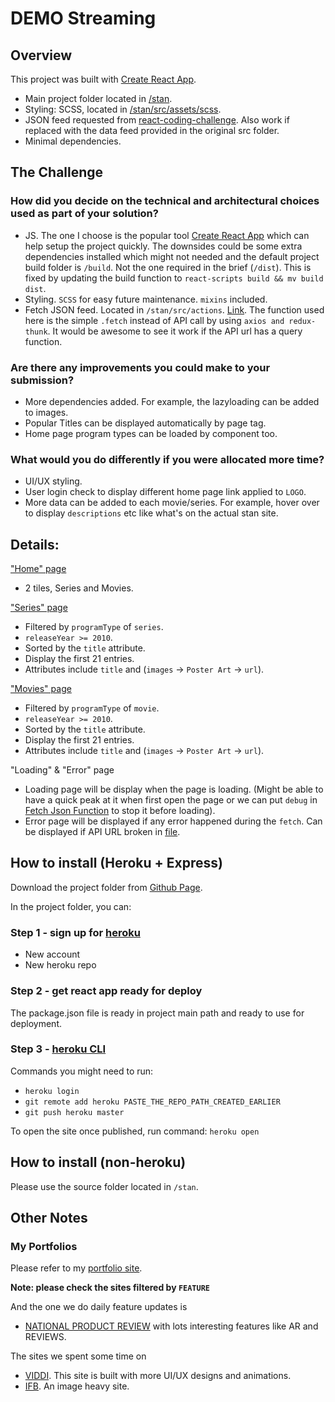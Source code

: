 # DEMO Streaming

## Overview

This project was built with [Create React App](https://github.com/facebook/create-react-app).

- Main project folder located in [/stan](https://github.com/Niava/MovieApp/tree/master/stan).
- Styling: SCSS, located in [/stan/src/assets/scss](https://github.com/Niava/MovieApp/tree/master/stan/src/assets/scss).
- JSON feed requested from [react-coding-challenge](https://github.com/StreamCo/react-coding-challenge/blob/master/feed/sample.json). Also work if replaced with the data feed provided in the original src folder.
- Minimal dependencies.

## The Challenge

### How did you decide on the technical and architectural choices used as part of your solution?

- JS. The one I choose is the popular tool [Create React App](https://github.com/facebook/create-react-app) which can help setup the project quickly. The downsides could be some extra dependencies installed which might not needed and the default project build folder is `/build`. Not the one required in the brief (`/dist`). This is fixed by updating the build function to `react-scripts build && mv build dist`.
- Styling. `SCSS` for easy future maintenance. `mixins` included.
- Fetch JSON feed. Located in `/stan/src/actions`. [Link](https://github.com/Niava/MovieApp/blob/master/stan/src/actions/index.js). The function used here is the simple `.fetch` instead of API call by using `axios and redux-thunk`. It would be awesome to see it work if the API url has a query function.


### Are there any improvements you could make to your submission?

- More dependencies added. For example, the lazyloading can be added to images.
- Popular Titles can be displayed automatically by page tag.
- Home page program types can be loaded by component too.

### What would you do differently if you were allocated more time?

- UI/UX styling.
- User login check to display different home page link applied to `LOGO`.
- More data can be added to each movie/series. For example, hover over to display `descriptions` etc like what's on the actual stan site.


## Details:

["Home" page](https://stan-demo-streaming.herokuapp.com/)
- 2 tiles, Series and Movies.

["Series" page](https://stan-demo-streaming.herokuapp.com/series)
- Filtered by `programType` of `series`.
- `releaseYear >= 2010`.
- Sorted by the `title` attribute.
- Display the first 21 entries.
- Attributes include `title` and (`images` → `Poster Art` → `url`).

["Movies" page](https://stan-demo-streaming.herokuapp.com/movies)
- Filtered by `programType` of `movie`.
- `releaseYear >= 2010`.
- Sorted by the `title` attribute.
- Display the first 21 entries.
- Attributes include `title` and (`images` → `Poster Art` → `url`).

"Loading" & "Error" page
- Loading page will be display when the page is loading. (Might be able to have a quick peak at it when first open the page or we can put `debug` in [Fetch Json Function](https://github.com/Niava/MovieApp/blob/master/stan/src/actions/index.js) to stop it before loading).
- Error page will be displayed if any error happened during the `fetch`. Can be displayed if API URL broken in [file](https://github.com/Niava/MovieApp/blob/master/stan/src/actions/index.js).


## How to install (Heroku + Express)

Download the project folder from [Github Page](https://github.com/Niava/MovieApp).

In the project folder, you can:

### Step 1 - sign up for [heroku](https://www.heroku.com/)
- New account
- New heroku repo

### Step 2 - get react app ready for deploy
The package.json file is ready in project main path and ready to use for deployment.

### Step 3 - [heroku CLI](https://devcenter.heroku.com/articles/heroku-cli)
Commands you might need to run:
- `heroku login`
- `git remote add heroku PASTE_THE_REPO_PATH_CREATED_EARLIER`
- `git push heroku master`

To open the site once published, run command:
`heroku open`


## How to install (non-heroku)

Please use the source folder located in `/stan`.


## Other Notes

### My Portfolios

Please refer to my [portfolio site](https://www.mengqiuniu.com/).

**Note: please check the sites filtered by `FEATURE`**

And the one we do daily feature updates is 
- [NATIONAL PRODUCT REVIEW](https://www.nationalproductreview.com/) with lots interesting features like AR and REVIEWS.

The sites we spent some time on
- [VIDDI](https://viddi.co/). This site is built with more UI/UX designs and animations.
- [IFB](https://www.mengqiuniu.com/collections/wordpress/products/images-for-business). An image heavy site.

